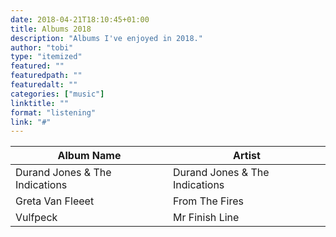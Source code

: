 ```yaml
---
date: 2018-04-21T18:10:45+01:00
title: Albums 2018
description: "Albums I've enjoyed in 2018."
author: "tobi"
type: "itemized"
featured: ""
featuredpath: ""
featuredalt: ""
categories: ["music"]
linktitle: ""
format: "listening"
link: "#"
---
```


| Album Name                     | Artist                         |
|--------------------------------|--------------------------------|
| Durand Jones & The Indications | Durand Jones & The Indications |
| Greta Van Fleeet               | From The Fires                 |
| Vulfpeck                       | Mr Finish Line                 |
